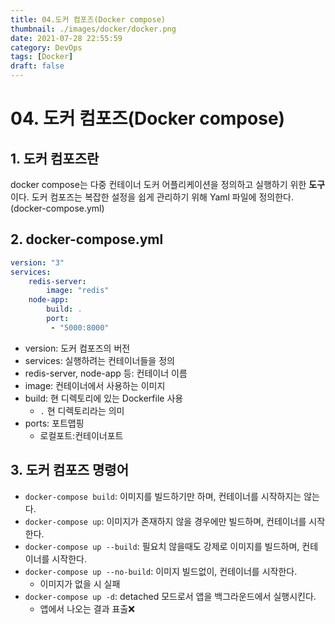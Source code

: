```yaml
---
title: 04.도커 컴포즈(Docker compose)
thumbnail: ./images/docker/docker.png
date: 2021-07-28 22:55:59
category: DevOps
tags: [Docker]
draft: false
---
```


# 04. 도커 컴포즈(Docker compose)


## 1. 도커 컴포즈란

docker compose는 다중 컨테이너 도커 어플리케이션을 정의하고 실행하기 위한 **도구**이다. 도커 컴포즈는 복잡한 설정을 쉽게 관리하기 위해 Yaml 파일에 정의한다.(docker-compose.yml)



## 2. docker-compose.yml

```yaml
version: "3"
services:
    redis-server:
        image: "redis"
    node-app:
        build: .
        port:
         - "5000:8000"
```

- version: 도커 컴포즈의 버전
- services: 실행하려는 컨테이너들을 정의
- redis-server, node-app 등: 컨테이너 이름
- image: 컨테이너에서 사용하는 이미지
- build: 현 디렉토리에 있는 Dockerfile 사용
  - `.` 현 디렉토리라는 의미
- ports: 포트맵핑
  - 로컬포트:컨테이너포트



## 3. 도커 컴포즈 명령어

- `docker-compose build`: 이미지를 빌드하기만 하며, 컨테이너를 시작하지는 않는다.
- `docker-compose up`: 이미지가 존재하지 않을 경우에만 빌드하며, 컨테이너를 시작한다.
- `docker-compose up --build`: 필요치 않을때도 강제로 이미지를 빌드하며, 컨테이너를 시작한다.
- `docker-compose up --no-build`: 이미지 빌드없이, 컨테이너를 시작한다.
  - 이미지가 없을 시 실패
- `docker-compose up -d`: detached 모드로서 앱을 백그라운드에서 실행시킨다.
  - 앱에서 나오는 결과 표출❌
